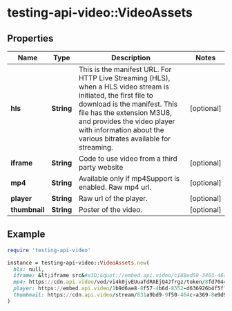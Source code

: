 # testing-api-video::VideoAssets

## Properties

| Name | Type | Description | Notes |
| ---- | ---- | ----------- | ----- |
| **hls** | **String** | This is the manifest URL. For HTTP Live Streaming (HLS), when a HLS video stream is initiated, the first file to download is the manifest. This file has the extension M3U8, and provides the video player with information about the various bitrates available for streaming. | [optional] |
| **iframe** | **String** | Code to use video from a third party website | [optional] |
| **mp4** | **String** | Available only if mp4Support is enabled. Raw mp4 url. | [optional] |
| **player** | **String** | Raw url of the player. | [optional] |
| **thumbnail** | **String** | Poster of the video. | [optional] |

## Example

```ruby
require 'testing-api-video'

instance = testing-api-video::VideoAssets.new(
  hls: null,
  iframe: &lt;iframe src&#x3D;&quot;//embed.api.video/c188ed58-3403-46a2-b91b-44603d10b2c9?token&#x3D;831a9bd9-9f50-464c-a369-8e9d914371ae&quot; width&#x3D;&quot;100%&quot; height&#x3D;&quot;100%&quot; frameborder&#x3D;&quot;0&quot; scrolling&#x3D;&quot;no&quot; allowfullscreen&#x3D;&quot;&quot;&gt;&lt;/iframe&gt;,
  mp4: https://cdn.api.video/vod/vi4k0jvEUuaTdRAEjQ4Jfrgz/token/8fd70443-d9f0-45d2-b01c-12c8cfc707c9/mp4/720/source.mp4,
  player: https://embed.api.video/1b9d6ae8-8f57-4b6d-8552-d636926b4f5f?token&#x3D;831a9bd9-9f50-464c-a369-8e9d914371ae,
  thumbnail: https://cdn.api.video/stream/831a9bd9-9f50-464c-a369-8e9d914371ae/thumbnail.jpg
)
```

